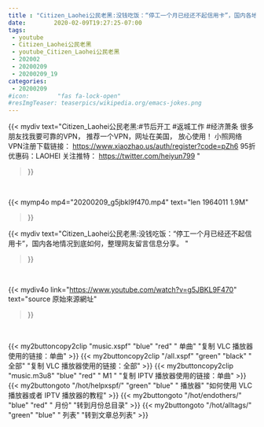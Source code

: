 ```yaml
---
title : "Citizen_Laohei公民老黑:没钱吃饭：“停工一个月已经还不起信用卡”，国内各地情况到底如何，整理网友留言信息分享。 "
date:        2020-02-09T19:27:25-07:00
tags:
 - youtube
 - Citizen_Laohei公民老黑
 - youtube_Citizen_Laohei公民老黑
 - 202002
 - 20200209
 - 20200209_19
categories:
 - 20200209
#icon:        "fas fa-lock-open"
#resImgTeaser: teaserpics/wikipedia.org/emacs-jokes.png
---
```


{{< mydiv text="Citizen_Laohei公民老黑:#节后开工 #返城工作 #经济萧条  很多朋友找我要可靠的VPN， 推荐一个VPN，网址在美国， 放心使用！ 小照网络VPN注册下载链接： https://www.xiaozhao.us/auth/register?code=pZh6 95折优惠码：LAOHEI  关注推特： https://twitter.com/heiyun799 "
>}}
<br>


{{< mymp4o mp4="20200209_g5jbkl9f470.mp4"
text="len 1964011    1.9M"
>}}


{{< mydiv text="Citizen_Laohei公民老黑:没钱吃饭：“停工一个月已经还不起信用卡”，国内各地情况到底如何，整理网友留言信息分享。 "
>}}
<br>

{{< mydiv4o link="https://www.youtube.com/watch?v=g5JBKL9F470"
text="source 原始來源網址"
>}}


<br>



{{< my2buttoncopy2clip "music.xspf"        "blue"   "red"    " 单曲"  "复制 VLC 播放器使用的链接：单曲" >}} {{< my2buttoncopy2clip "/all.xspf"         "green"  "black"  " 全部"  "复制 VLC 播放器使用的链接：全部" >}} {{< my2buttoncopy2clip "music.m3u8"        "blue"   "red"    " M1 "    "复制 IPTV 播放器使用的链接：单曲" >}} {{< my2buttongoto      "/hot/helpxspf/"    "green"  "blue"   " 播放器" "如何使用 VLC 播放器或者 IPTV 播放器的教程" >}} {{< my2buttongoto      "/hot/endothers/"   "blue"   "red"    " 月份"   "转到月份总目录" >}} {{< my2buttongoto      "/hot/alltags/"     "green"  "blue"   " 列表"   "转到文章总列表" >}} 
